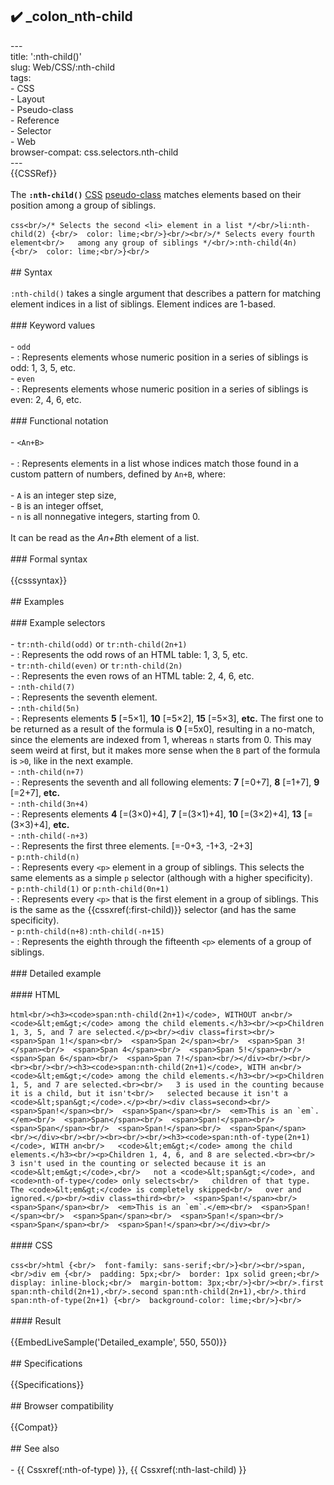 ## ✔️ _colon_nth-child 
 ---<br/>title: ':nth-child()'<br/>slug: Web/CSS/:nth-child<br/>tags:<br/>  - CSS<br/>  - Layout<br/>  - Pseudo-class<br/>  - Reference<br/>  - Selector<br/>  - Web<br/>browser-compat: css.selectors.nth-child<br/>---<br/>{{CSSRef}}<br/><br/>The **`:nth-child()`** [CSS](/en-US/docs/Web/CSS) [pseudo-class](/en-US/docs/Web/CSS/Pseudo-classes) matches elements based on their position among a group of siblings.<br/><br/>```css<br/>/* Selects the second <li> element in a list */<br/>li:nth-child(2) {<br/>  color: lime;<br/>}<br/><br/>/* Selects every fourth element<br/>   among any group of siblings */<br/>:nth-child(4n) {<br/>  color: lime;<br/>}<br/>```<br/><br/>## Syntax<br/><br/>`:nth-child()` takes a single argument that describes a pattern for matching element indices in a list of siblings. Element indices are 1-based.<br/><br/>### Keyword values<br/><br/>- `odd`<br/>  - : Represents elements whose numeric position in a series of siblings is odd: 1, 3, 5, etc.<br/>- `even`<br/>  - : Represents elements whose numeric position in a series of siblings is even: 2, 4, 6, etc.<br/><br/>### Functional notation<br/><br/>- `<An+B>`<br/><br/>  - : Represents elements in a list whose indices match those found in a custom pattern of numbers, defined by `An+B`, where:<br/><br/>    - `A` is an integer step size,<br/>    - `B` is an integer offset,<br/>    - `n` is all nonnegative integers, starting from 0.<br/><br/>    It can be read as the *An+B*th element of a list.<br/><br/>### Formal syntax<br/><br/>{{csssyntax}}<br/><br/>## Examples<br/><br/>### Example selectors<br/><br/>- `tr:nth-child(odd)` or `tr:nth-child(2n+1)`<br/>  - : Represents the odd rows of an HTML table: 1, 3, 5, etc.<br/>- `tr:nth-child(even)` or `tr:nth-child(2n)`<br/>  - : Represents the even rows of an HTML table: 2, 4, 6, etc.<br/>- `:nth-child(7)`<br/>  - : Represents the seventh element.<br/>- `:nth-child(5n)`<br/>  - : Represents elements **5** \[=5×1], **10** \[=5×2], **15** \[=5×3], **etc.** The first one to be returned as a result of the formula is **0** \[=5x0], resulting in a no-match, since the elements are indexed from 1, whereas `n` starts from 0. This may seem weird at first, but it makes more sense when the `B` part of the formula is `>0`, like in the next example.<br/>- `:nth-child(n+7)`<br/>  - : Represents the seventh and all following elements: **7** \[=0+7], **8** \[=1+7], **9** \[=2+7], **etc.**<br/>- `:nth-child(3n+4)`<br/>  - : Represents elements **4** \[=(3×0)+4], **7** \[=(3×1)+4], **10** \[=(3×2)+4], **13** \[=(3×3)+4], **etc.**<br/>- `:nth-child(-n+3)`<br/>  - : Represents the first three elements. \[=-0+3, -1+3, -2+3]<br/>- `p:nth-child(n)`<br/>  - : Represents every `<p>` element in a group of siblings. This selects the same elements as a simple `p` selector (although with a higher specificity).<br/>- `p:nth-child(1)` or `p:nth-child(0n+1)`<br/>  - : Represents every `<p>` that is the first element in a group of siblings. This is the same as the {{cssxref(:first-child)}} selector (and has the same specificity).<br/>- `p:nth-child(n+8):nth-child(-n+15)`<br/>  - : Represents the eighth through the fifteenth `<p>` elements of a group of siblings.<br/><br/>### Detailed example<br/><br/>#### HTML<br/><br/>```html<br/><h3><code>span:nth-child(2n+1)</code>, WITHOUT an<br/>   <code>&lt;em&gt;</code> among the child elements.</h3><br/><p>Children 1, 3, 5, and 7 are selected.</p><br/><div class=first><br/>  <span>Span 1!</span><br/>  <span>Span 2</span><br/>  <span>Span 3!</span><br/>  <span>Span 4</span><br/>  <span>Span 5!</span><br/>  <span>Span 6</span><br/>  <span>Span 7!</span><br/></div><br/><br/><br><br/><br/><h3><code>span:nth-child(2n+1)</code>, WITH an<br/>   <code>&lt;em&gt;</code> among the child elements.</h3><br/><p>Children 1, 5, and 7 are selected.<br><br/>   3 is used in the counting because it is a child, but it isn't<br/>   selected because it isn't a <code>&lt;span&gt;</code>.</p><br/><div class=second><br/>  <span>Span!</span><br/>  <span>Span</span><br/>  <em>This is an `em`.</em><br/>  <span>Span</span><br/>  <span>Span!</span><br/>  <span>Span</span><br/>  <span>Span!</span><br/>  <span>Span</span><br/></div><br/><br/><br><br/><br/><h3><code>span:nth-of-type(2n+1)</code>, WITH an<br/>   <code>&lt;em&gt;</code> among the child elements.</h3><br/><p>Children 1, 4, 6, and 8 are selected.<br><br/>   3 isn't used in the counting or selected because it is an <code>&lt;em&gt;</code>,<br/>   not a <code>&lt;span&gt;</code>, and <code>nth-of-type</code> only selects<br/>   children of that type. The <code>&lt;em&gt;</code> is completely skipped<br/>   over and ignored.</p><br/><div class=third><br/>  <span>Span!</span><br/>  <span>Span</span><br/>  <em>This is an `em`.</em><br/>  <span>Span!</span><br/>  <span>Span</span><br/>  <span>Span!</span><br/>  <span>Span</span><br/>  <span>Span!</span><br/></div><br/>```<br/><br/>#### CSS<br/><br/>```css<br/>html {<br/>  font-family: sans-serif;<br/>}<br/><br/>span,<br/>div em {<br/>  padding: 5px;<br/>  border: 1px solid green;<br/>  display: inline-block;<br/>  margin-bottom: 3px;<br/>}<br/><br/>.first span:nth-child(2n+1),<br/>.second span:nth-child(2n+1),<br/>.third span:nth-of-type(2n+1) {<br/>  background-color: lime;<br/>}<br/>```<br/><br/>#### Result<br/><br/>{{EmbedLiveSample('Detailed_example', 550, 550)}}<br/><br/>## Specifications<br/><br/>{{Specifications}}<br/><br/>## Browser compatibility<br/><br/>{{Compat}}<br/><br/>## See also<br/><br/>- {{ Cssxref(:nth-of-type) }}, {{ Cssxref(:nth-last-child) }}<br/>